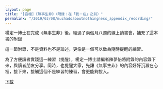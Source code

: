 ```yaml
---
layout: page
title: "[音檔]《無事生非》〈附錄：在「我－在」之前〉"
permalink: "/2019/03/08/muchadoaboutnothingness_appendix_recording/"
---
```


楊定一博士在完成《無事生非》後，經過了兩個月八週的線上讀書會，補充了這本書的附錄

這一節附錄，不是資料也不是論述，更像是一個可以做為隨時提醒的練習。

為了方便讀者實踐這一練習（提醒），楊定一博士請編者陳夢怡將附錄的內容錄下來，與讀者朋友分享。同時，也提醒大家，先讓《無事生非》的內容好好沉澱在心裡，接下來，接觸這個不是練習的練習，會更能夠投入。

<a href="https://totality-of-life.github.io/public/prior-to-I-Am.mp3" download>下載</a>